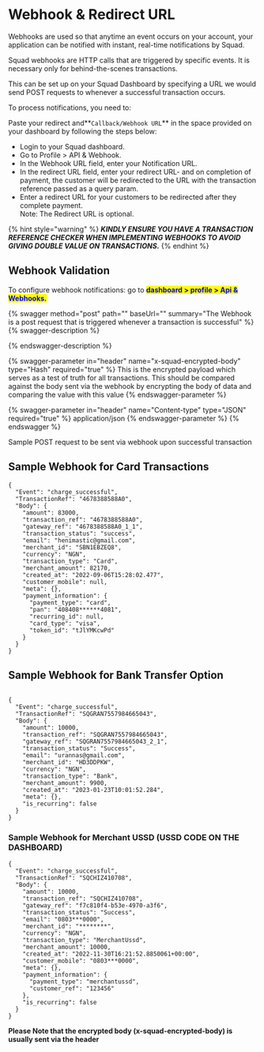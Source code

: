 # Webhook & Redirect URL

Webhooks are used so that anytime an event occurs on your account, your application can be notified with instant, real-time notifications by Squad.

Squad webhooks are HTTP calls that are triggered by specific events. It is necessary only for behind-the-scenes transactions.&#x20;

This can be set up on your Squad Dashboard by specifying a URL we would send POST requests to whenever a successful transaction occurs.&#x20;

To process notifications, you need to:

Paste your redirect and**`Callback/Webhook URL`** in the space provided on your dashboard by following the steps below:

* Login to your Squad dashboard.&#x20;
* Go to Profile > API & Webhook.
* In the Webhook URL field, enter your Notification URL.
* In the redirect URL field, enter your redirect URL- and on completion of payment, the customer will be redirected to the URL with the transaction reference passed as a query param.
* Enter a redirect URL for your customers to be redirected after they complete payment. \
  Note: The Redirect URL is optional.

{% hint style="warning" %}
_**KINDLY ENSURE YOU HAVE A TRANSACTION REFERENCE CHECKER WHEN IMPLEMENTING WEBHOOKS TO AVOID GIVING DOUBLE VALUE ON TRANSACTIONS.**_
{% endhint %}

## Webhook Validation

To configure webhook notifications: go to <mark style="color:blue;">**dashboard > profile > Api & Webhooks.**</mark>

{% swagger method="post" path="" baseUrl="" summary="The Webhook is a post request that is triggered whenever a transaction is successful" %}
{% swagger-description %}

{% endswagger-description %}

{% swagger-parameter in="header" name="x-squad-encrypted-body" type="Hash" required="true" %}
This is the encrypted payload which serves as a test of truth for all transactions. This should be compared against the body sent via the webhook by encrypting the body of data and comparing the value with this value
{% endswagger-parameter %}

{% swagger-parameter in="header" name="Content-type" type="JSON" required="true" %}
application/json
{% endswagger-parameter %}
{% endswagger %}

Sample POST request to be sent via webhook upon successful transaction



## Sample Webhook for Card Transactions

```
{
  "Event": "charge_successful",
  "TransactionRef": "4678388588A0",
  "Body": {
    "amount": 83000,
    "transaction_ref": "4678388588A0",
    "gateway_ref": "4678388588A0_1_1",
    "transaction_status": "success",
    "email": "henimastic@gmail.com",
    "merchant_id": "SBN1EBZEQ8",
    "currency": "NGN",
    "transaction_type": "Card",
    "merchant_amount": 82170,
    "created_at": "2022-09-06T15:28:02.477",
    "customer_mobile": null,
    "meta": {},
    "payment_information": {
      "payment_type": "card",
      "pan": "408408******4081",
      "recurring_id": null,
      "card_type": "visa",
      "token_id": "tJlYMKcwPd"
    }
  }
}
```

## Sample Webhook for Bank Transfer Option

```

{
  "Event": "charge_successful",
  "TransactionRef": "SQGRAN7557984665043",
  "Body": {
    "amount": 10000,
    "transaction_ref": "SQGRAN7557984665043",
    "gateway_ref": "SQGRAN7557984665043_2_1",
    "transaction_status": "Success",
    "email": "urannas@gmail.com",
    "merchant_id": "HD3DDPKW",
    "currency": "NGN",
    "transaction_type": "Bank",
    "merchant_amount": 9900,
    "created_at": "2023-01-23T10:01:52.284",
    "meta": {},
    "is_recurring": false
  }
}
```



### Sample Webhook for Merchant USSD (USSD CODE ON THE DASHBOARD)

```
{
  "Event": "charge_successful",
  "TransactionRef": "SQCHIZ410708",
  "Body": {
    "amount": 10000,
    "transaction_ref": "SQCHIZ410708",
    "gateway_ref": "f7c810f4-b53e-4970-a3f6",
    "transaction_status": "Success",
    "email": "0803***0000",
    "merchant_id": "********",
    "currency": "NGN",
    "transaction_type": "MerchantUssd",
    "merchant_amount": 10000,
    "created_at": "2022-11-30T16:21:52.8850061+00:00",
    "customer_mobile": "0803***0000",
    "meta": {},
    "payment_information": {
      "payment_type": "merchantussd",
      "customer_ref": "123456"
    },
    "is_recurring": false
  }
}
```

**Please Note that the encrypted body (x-squad-encrypted-body) is usually sent via the header**
